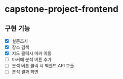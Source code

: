 # capstone-project-frontend

## 구현 기능

- [x] 설문조사
- [x] 장소 검색
- [x] 지도 클릭시 마커 이동
- [ ] 마커에 분석 버튼 추가
- [ ] 분석 버튼 클릭 시 백엔드 API 호출
- [ ] 분석 결과 화면